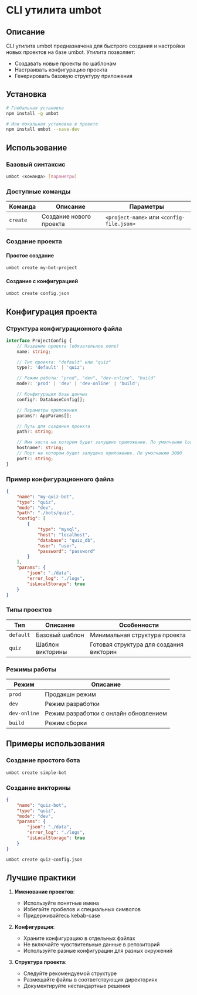 # CLI утилита umbot

## Описание

CLI утилита umbot предназначена для быстрого создания и настройки новых проектов на базе umbot. Утилита позволяет:

-   Создавать новые проекты по шаблонам
-   Настраивать конфигурацию проекта
-   Генерировать базовую структуру приложения

## Установка

```bash
# Глобальная установка
npm install -g umbot

# Или локальная установка в проекте
npm install umbot --save-dev
```

## Использование

### Базовый синтаксис

```bash
umbot <команда> [параметры]
```

### Доступные команды

| Команда  | Описание                | Параметры                                 |
| -------- | ----------------------- | ----------------------------------------- |
| `create` | Создание нового проекта | `<project-name>` или `<config-file.json>` |

### Создание проекта

#### Простое создание

```bash
umbot create my-bot-project
```

#### Создание с конфигурацией

```bash
umbot create config.json
```

## Конфигурация проекта

### Структура конфигурационного файла

```typescript
interface ProjectConfig {
    // Название проекта (обязательное поле)
    name: string;

    // Тип проекта: "default" или "quiz"
    type?: 'default' | 'quiz';

    // Режим работы: "prod", "dev", "dev-online", "build"
    mode?: 'prod' | 'dev' | 'dev-online' | 'build';

    // Конфигурация базы данных
    config?: DatabaseConfig[];

    // Параметры приложения
    params?: AppParams[];

    // Путь для создания проекта
    path?: string;

    // Имя хоста на котором будет запущено приложение. По умолчанию localhost
    hostname?: string;
    // Порт на котором будет запущено приложение. По умолчанию 3000
    port?: string;
}
```

### Пример конфигурационного файла

```json
{
    "name": "my-quiz-bot",
    "type": "quiz",
    "mode": "dev",
    "path": "./bots/quiz",
    "config": [
        {
            "type": "mysql",
            "host": "localhost",
            "database": "quiz_db",
            "user": "user",
            "password": "password"
        }
    ],
    "params": {
        "json": "./data",
        "error_log": "./logs",
        "isLocalStorage": true
    }
}
```

### Типы проектов

| Тип       | Описание         | Особенности                             |
| --------- | ---------------- | --------------------------------------- |
| `default` | Базовый шаблон   | Минимальная структура проекта           |
| `quiz`    | Шаблон викторины | Готовая структура для создания викторин |

### Режимы работы

| Режим        | Описание                              |
| ------------ | ------------------------------------- |
| `prod`       | Продакшн режим                        |
| `dev`        | Режим разработки                      |
| `dev-online` | Режим разработки с онлайн обновлением |
| `build`      | Режим сборки                          |

## Примеры использования

### Создание простого бота

```bash
umbot create simple-bot
```

### Создание викторины

```json
{
    "name": "quiz-bot",
    "type": "quiz",
    "mode": "dev",
    "params": {
        "json": "./data",
        "error_log": "./logs",
        "isLocalStorage": true
    }
}
```

```bash
umbot create quiz-config.json
```

## Лучшие практики

1. **Именование проектов**:

    - Используйте понятные имена
    - Избегайте пробелов и специальных символов
    - Придерживайтесь kebab-case

2. **Конфигурация**:

    - Храните конфигурацию в отдельных файлах
    - Не включайте чувствительные данные в репозиторий
    - Используйте разные конфигурации для разных окружений

3. **Структура проекта**:
    - Следуйте рекомендуемой структуре
    - Размещайте файлы в соответствующих директориях
    - Документируйте нестандартные решения
